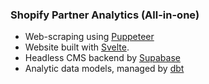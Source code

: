 ### Shopify Partner Analytics (All-in-one)
- Web-scraping using [Puppeteer][1]
- Website built with [Svelte][2].
- Headless CMS backend by [Supabase][3]
- Analytic data models, managed by [dbt][4]
  
[1]:https://pptr.dev/
[2]:https://svelte.dev/
[3]:https://supabase.com/
[4]:https://www.getdbt.com/
